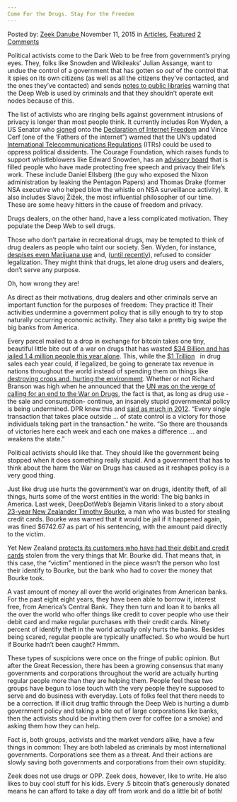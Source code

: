```yaml
---
Come For the Drugs. Stay For the Freedom
---
```

<article class="post-listing post-12059 post type-post status-publish format-standard has-post-thumbnail hentry category-articles category-deepdot-news tag-drugs tag-freedom tag-stay">
<div class="post-inner">
<p class="post-meta">
<span>Posted by: <a href="https://www.deepdotweb.com/author/zeekdanube/" title="">Zeek Danube </a></span>
<span>November 11, 2015</span>
<span>in <a href="https://www.deepdotweb.com/category/articles/" rel="category tag">Articles</a>, <a href="https://www.deepdotweb.com/category/deepdot-news/" rel="category tag">Featured</a></span>
<span><a href="https://www.deepdotweb.com/2015/11/11/come-for-the-drugs-stay-for-the-freedom/#comments">2 Comments</a></span>
</p>
<div class="clear"></div>
<div class="entry">
<p>Political activists come to the Dark Web to be free from government&#8217;s prying eyes. They, folks like Snowden and Wikileaks&#8217; Julian Assange, want to undue the control of a government that has gotten so <em>out</em> of the control that it spies on its own citizens (as well as all the citizens they&#8217;ve contacted, and the ones they&#8217;ve contacted) and sends <a href="http://motherboard.vice.com/read/the-us-government-pressured-a-small-local-library-to-turn-off-its-tor-server">notes to public libraries</a> warning that the Deep Web is used by criminals and that they shouldn&#8217;t operate exit nodes because of this.</p>
<p>The list of activists who are ringing bells against government intrusions of privacy is longer than most people think. It currently includes Ron Wyden, a US Senator who <a href="http://www.freepress.net/press-release/98986/declaration-internet-freedom-gains-momentum">signed</a> onto the <a href="http://www.internetdeclaration.org/">Declaration of Internet Freedom</a> and Vince Cerf (one of the ‘Fathers of the internet”) warned that the UN’s updated <a href="https://googleblog.blogspot.com/2012/12/keep-internet-free-and-open.html">International Telecommunications Regulations</a> (ITRs) could be used to oppress political dissidents. The Courage Foundation, which raises funds to support whistleblowers like Edward Snowden, has an <a href="https://www.couragefound.org/advisory-board/">advisory board</a> that is filled people who have made protecting free speech and privacy their life’s work. These include Daniel Ellsberg (the guy who exposed the Nixon administration by leaking the Pentagon Papers) and Thomas Drake (former NSA executive who helped blow the whistle on NSA surveillance activity). It also includes Slavoj Žižek, the most influential philosopher of our time. These are some heavy hitters in the cause of freedom and privacy.</p>
<p>Drugs dealers, on the other hand, have a less complicated motivation. They populate the Deep Web to sell drugs.</p>
<p>Those who don’t partake in recreational drugs, may be tempted to think of drug dealers as people who taint our society. Sen. Wyden, for instance, <a href="http://www.dailykos.com/story/2009/04/11/718885/-Senator-Wyden-on-Marijuana">despises even Marijuana use</a> and, (<a href="http://www.oregonlive.com/mapes/index.ssf/2015/04/ron_wyden_says_marijuana_indus.html">until recently</a>), refused to consider legalization. They might think that drugs, let alone drug users and dealers, don’t serve any purpose.</p>
<p>Oh, how wrong they are!</p>
<p>As direct as their motivations, drug dealers and other criminals serve an important function for the purposes of freedom: They practice it! Their activities undermine a government policy that is silly enough to try to stop naturally occurring economic activity. They also take a pretty big swipe the big banks from America.</p>
<p>Every parcel mailed to a drop in exchange for bitcoin takes one tiny, beautiful little bite out of a war on drugs that has wasted <a href="http://www.drugsense.org/cms/wodclock">$34 Billion and has jailed 1.4 million people this year alone</a>. This, while the <a href="http://www.huffingtonpost.com/2014/03/13/americans-trillion-dollars-drugs_n_4943601.html">$1 </a><a href="http://www.huffingtonpost.com/2014/03/13/americans-trillion-dollars-drugs_n_4943601.html">Trillion</a>   in drug sales each year could, if legalized, be going to generate tax revenue in nations throughout the world instead of spending them on things like <a href="http://www.countthecosts.org/sites/default/files/Environment-briefing.pdf">destroying crops and, hurting the environment</a>. Whether or not Richard Branson was high when he announced that the <a href="https://www.deepdotweb.com/2015/10/21/un-to-call-on-governments-all-around-the-world-to-stop-war-on-drugs/">UN was on the verge of calling for an end to the War on Drugs</a>, the fact is that, as long as drug use -the sale and consumption- continue, an insanely stupid governmental policy is being undermined. DPR knew this and <a href="http://www.forbes.com/sites/andygreenberg/2013/04/29/collected-quotations-of-the-dread-pirate-roberts-founder-of-the-drug-site-silk-road-and-radical-libertarian/">said as much in 2012</a>. “Every single transaction that takes place outside &#8230; of state control is a victory for those individuals taking part in the transaction.” he write. “So there are thousands of victories here each week and each one makes a difference … and weakens the state.”</p>
<p>Political activists should like that. They should like the government being stopped when it does something really stupid. And a government that has to think about the harm the War on Drugs has caused as it reshapes policy is a very good thing.</p>
<p>Just like drug use hurts the government’s war on drugs, identity theft, of all things, hurts some of the worst entities in the world: The big banks in America. Last week, DeepDotWeb’s Bejamin Vitaris linked to a story about <a href="https://www.deepdotweb.com/2015/10/23/carder-warned-by-judge-to-expect-prison-on-his-next-offense/">23-year New Zealander Timothy Bourke</a>, a man who was busted for stealing credit cards. Bourke was warned that it would be jail if it happened again, was fined $6742.67 as part of his sentencing, with the amount paid directly to the victim.</p>
<p>Yet New Zealand <a href="https://www.justlanded.com/english/New-Zealand/New-Zealand-Guide/Money/Cards">protects its customers who have had their debit and credit cards</a> stolen from the very things that Mr. Bourke did. That means that, in this case, the “victim” mentioned in the piece wasn’t the person who lost their identify to Bourke, but the bank who had to cover the money that Bourke took.</p>
<p>A vast amount of money all over the world originates from American banks. For the past eight eight years, they have been able to borrow it, interest free, from America’s Central Bank. They then turn and loan it to banks all the over the world who offer things like credit to cover people who use their debit card and make regular purchases with their credit cards. Ninety percent of identify theft in the world actually only hurts the banks. Besides being scared, regular people are typically unaffected. So who would be hurt if Bourke hadn’t been caught? Hmmm.</p>
<p>These types of suspicions were once on the fringe of public opinion. But after the Great Recession, there has been a growing consensus that many governments and corporations throughout the world are actually hurting regular people more than they are helping them. People feel these two groups have begun to lose touch with the very people they’re supposed to serve and do business with everyday. Lots of folks feel that there needs to be a correction. If illicit drug traffic through the Deep Web is hurting a dumb government policy and taking a bite out of large corporations like banks, then the activists should be inviting them over for coffee (or a smoke) and asking them how they can help.</p>
<p>Fact is, both groups, activists and the market vendors alike, have a few things in common: They are both labeled as criminals by most international governments. Corporations see them as a threat. And their actions are slowly saving both governments and corporations from their own stupidity.</p>
<p>Zeek does not use drugs or OPP. Zeek does, however, like to write. He also likes to buy cool stuff for his kids. Every .5 bitcoin that’s generously donated means he can afford to take a day off from work and do a little bit of both!</p>
</div>
<span style="display:none"><a href="https://www.deepdotweb.com/tag/drugs/" rel="tag">drugs</a> <a href="https://www.deepdotweb.com/tag/freedom/" rel="tag">freedom</a> <a href="https://www.deepdotweb.com/tag/stay/" rel="tag">stay</a></span> <span style="display:none" class="updated">2015-11-11</span>
<div style="display:none" class="vcard author" itemprop="author" itemscope itemtype="http://schema.org/Person"><strong class="fn" itemprop="name"><a href="https://www.deepdotweb.com/author/zeekdanube/" title="Posts by Zeek Danube" rel="author">Zeek Danube</a></strong></div>
</div>
</article>

